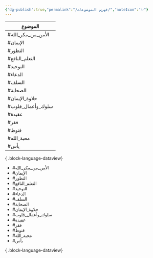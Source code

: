 ```yaml
---
{"dg-publish":true,"permalink":"/فهرس الموضوعات/","noteIcon":"✨"}
---
```


| الموضوع            |
| ------------------ |
| #الأمن_من_مكر_الله |
| #الإيمان           |
| #التطور            |
| #التعلم_النافع     |
| #التوحيد           |
| #الدعاء            |
| #السلف             |
| #الصحابة           |
| #حلاوة_الإيمان     |
| #سلوك_وأعمال_قلوب  |
| #عقيدة             |
| #فقر               |
| #قنوط              |
| #محبة_الله         |
| #يأس               |

{ .block-language-dataview}
- #الأمن_من_مكر_الله
- #الإيمان
- #التطور
- #التعلم_النافع
- #التوحيد
- #الدعاء
- #السلف
- #الصحابة
- #حلاوة_الإيمان
- #سلوك_وأعمال_قلوب
- #عقيدة
- #فقر
- #قنوط
- #محبة_الله
- #يأس

{ .block-language-dataview}
